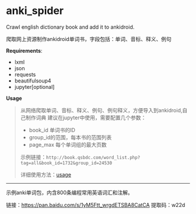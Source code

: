 # anki_spider
Crawl english dictionary book and add it to ankidroid.

爬取网上资源制作ankidroid单词书，字段包括：单词、音标、释义、例句

**Requirements**:

- lxml
- json
- requests
- beautifulsoup4
- jupyter[optional]

**Usage**

> 从网络爬取单词、音标、释义、例句、例句释义，方便导入到ankidroid,自己制作词典
> 建议在jupyter中使用，需要配置几个参数：
>
> - book_id    单词书的ID
> - group_id的范围，每本书的范围列表
> - page_max   每个单词组的最大页数
>
> 示例链接：```http://book.qsbdc.com/word_list.php?tag=all&book_id=1732&group_id=24530```
>
> 详细使用方法：[usage](http://blog.niuhemoon.xyz/pages/2019/06/02/anki-python/)



------------------

示例anki单词包，内含800条编程常用英语词汇和注解。

链接：https://pan.baidu.com/s/1yM5Ftt_wrgdETSBA8CatCA 
提取码：w22d 
